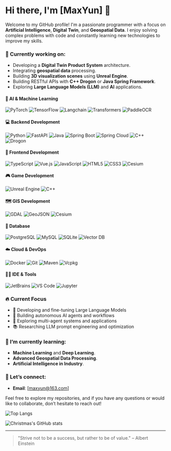 # Hi there, I'm [MaxYun] 👋

Welcome to my GitHub profile! I'm a passionate programmer with a focus on **Artificial Intelligence**, **Digital Twin**, and **Geospatial Data**. I enjoy solving complex problems with code and constantly learning new technologies to improve my skills.

### 🚀 Currently working on:
- Developing a **Digital Twin Product System** architecture.
- Integrating **geospatial data** processing.
- Building **3D visualization scenes** using **Unreal Engine**.
- Building RESTful APIs with **C++ Drogon** or **Java Spring Framework**.
- Exploring **Large Language Models (LLM)** and **AI** applications.

#### 🤖 AI & Machine Learning
![PyTorch](https://img.shields.io/badge/-PyTorch-EE4C2C?style=flat&logo=pytorch&logoColor=white)
![TensorFlow](https://img.shields.io/badge/-TensorFlow-FF6F00?style=flat&logo=tensorflow&logoColor=white)
![Langchain](https://img.shields.io/badge/-Langchain-311C87?style=flat)
![Transformers](https://img.shields.io/badge/-Transformers-FFD700?style=flat)
![PaddleOCR](https://img.shields.io/badge/-PaddleOCR-2F7ED8?style=flat)

#### 💻 Backend Development
![Python](https://img.shields.io/badge/-Python-3776AB?style=flat&logo=python&logoColor=white)
![FastAPI](https://img.shields.io/badge/-FastAPI-009688?style=flat&logo=fastapi&logoColor=white)
![Java](https://img.shields.io/badge/-Java-007396?style=flat&logo=java&logoColor=white)
![Spring Boot](https://img.shields.io/badge/-Spring%20Boot-6DB33F?style=flat&logo=spring-boot&logoColor=white)
![Spring Cloud](https://img.shields.io/badge/-Spring%20Cloud-6DB33F?style=flat&logo=spring&logoColor=white)
![C++](https://img.shields.io/badge/-C++-00599C?style=flat&logo=c%2B%2B&logoColor=white)
![Drogon](https://img.shields.io/badge/-Drogon-00599C?style=flat)

#### 📱 Frontend Development
![TypeScript](https://img.shields.io/badge/-TypeScript-3178C6?style=flat&logo=typescript&logoColor=white)
![Vue.js](https://img.shields.io/badge/-Vue.js-4FC08D?style=flat&logo=vue.js&logoColor=white)
![JavaScript](https://img.shields.io/badge/-JavaScript-F7DF1E?style=flat&logo=javascript&logoColor=black)
![HTML5](https://img.shields.io/badge/-HTML5-E34F26?style=flat&logo=html5&logoColor=white)
![CSS3](https://img.shields.io/badge/-CSS3-1572B6?style=flat&logo=css3&logoColor=white)
![Cesium](https://img.shields.io/badge/-Cesium-2F7ED8?style=flat&logo=cesium&logoColor=white)

#### 🎮 Game Development
![Unreal Engine](https://img.shields.io/badge/-Unreal%20Engine-313131?style=flat&logo=unreal-engine&logoColor=white)
![C++](https://img.shields.io/badge/-C++-00599C?style=flat&logo=c%2B%2B&logoColor=white)

#### 🗺️ GIS Development
![GDAL](https://img.shields.io/badge/-GDAL-3C873A?style=flat)
![GeoJSON](https://img.shields.io/badge/-GeoJSON-67B7D1?style=flat)
![Cesium](https://img.shields.io/badge/-Cesium-2F7ED8?style=flat)

#### 💾 Database
![PostgreSQL](https://img.shields.io/badge/-PostgreSQL-336791?style=flat&logo=postgresql&logoColor=white)
![MySQL](https://img.shields.io/badge/-MySQL-4479A1?style=flat&logo=mysql&logoColor=white)
![SQLite](https://img.shields.io/badge/-SQLite-003B57?style=flat&logo=sqlite&logoColor=white)
![Vector DB](https://img.shields.io/badge/-Vector%20DB-4B0082?style=flat)

#### ☁️ Cloud & DevOps
![Docker](https://img.shields.io/badge/-Docker-2496ED?style=flat&logo=docker&logoColor=white)
![Git](https://img.shields.io/badge/-Git-F05032?style=flat&logo=git&logoColor=white)
![Maven](https://img.shields.io/badge/-Maven-C71A36?style=flat&logo=apache-maven&logoColor=white)
![Vcpkg](https://img.shields.io/badge/-Vcpkg-lightgrey?style=flat)

#### 👨‍💻 IDE & Tools
![JetBrains](https://img.shields.io/badge/-JetBrains-000000?style=flat&logo=jetbrains&logoColor=white)
![VS Code](https://img.shields.io/badge/-VS%20Code-007ACC?style=flat&logo=visual-studio-code&logoColor=white)
![Jupyter](https://img.shields.io/badge/-Jupyter-F37626?style=flat&logo=jupyter&logoColor=white)

### 🔥 Current Focus
- 🤖 Developing and fine-tuning Large Language Models
- 🔄 Building autonomous AI agents and workflows
- 🧠 Exploring multi-agent systems and applications
- 📚 Researching LLM prompt engineering and optimization

### 🌱 I’m currently learning:
- **Machine Learning** and **Deep Learning**.
- **Advanced Geospatial Data Processing**.
- **Artificial Intelligence in Industry**.

### 💬 Let’s connect:
- **Email**: [maxyun@163.com]

Feel free to explore my repositories, and if you have any questions or would like to collaborate, don’t hesitate to reach out!


![Top Langs](https://github-readme-stats.vercel.app/api/top-langs/?username=IndigoCloud6&layout=compact)

![Christmas's GitHub stats](https://github-readme-stats.vercel.app/api?username=IndigoCloud6&show_icons=true&theme=tokyonight)

---

> "Strive not to be a success, but rather to be of value." – Albert Einstein
